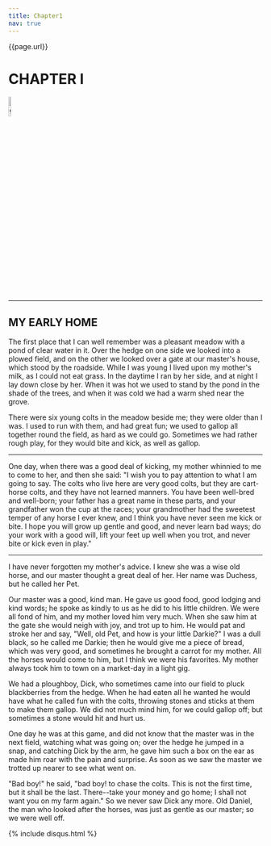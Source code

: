 ```yaml
---
title: Chapter1
nav: true
---
```

{{page.url}}
# CHAPTER I
<div><img src="{{ "/images/BB1.jpg" | absolute_url }}" alt="github octocat" style="width:10%;" ></div> 

---

## MY EARLY HOME

The first place that I can well remember was a pleasant meadow with a pond of clear water in it. Over the hedge on one side we looked into a plowed field, and on the other we looked over a gate at our master's
house, which stood by the roadside. While I was young I lived upon my mother's milk, as I could not eat grass. In the daytime I ran by her side, and at night I lay down close by her. When it was hot we used to
stand by the pond in the shade of the trees, and when it was cold we had a warm shed near the grove.

There were six young colts in the meadow beside me; they were older than I was. I used to run with them, and had great fun; we used to gallop all together round the field, as hard as we could go. Sometimes we had
rather rough play, for they would bite and kick, as well as gallop.


---


One day, when there was a good deal of kicking, my mother whinnied to me
to come to her, and then she said: "I wish you to pay attention to what
I am going to say. The colts who live here are very good colts, but they
are cart-horse colts, and they have not learned manners. You have been
well-bred and well-born; your father has a great name in these parts,
and your grandfather won the cup at the races; your grandmother had the
sweetest temper of any horse I ever knew, and I think you have never
seen me kick or bite. I hope you will grow up gentle and good, and never
learn bad ways; do your work with a good will, lift your feet up well
when you trot, and never bite or kick even in play."


---


I have never forgotten my mother's advice. I knew she was a wise old
horse, and our master thought a great deal of her. Her name was Duchess,
but he called her Pet.

Our master was a good, kind man. He gave us good food, good lodging and
kind words; he spoke as kindly to us as he did to his little children.
We were all fond of him, and my mother loved him very much. When she saw
him at the gate she would neigh with joy, and trot up to him. He would
pat and stroke her and say, "Well, old Pet, and how is your little
Darkie?" I was a dull black, so he called me Darkie; then he would give
me a piece of bread, which was very good, and sometimes he brought a
carrot for my mother. All the horses would come to him, but I think we
were his favorites. My mother always took him to town on a market-day in
a light gig.

We had a ploughboy, Dick, who sometimes came into our field to pluck
blackberries from the hedge. When he had eaten all he wanted he would
have what he called fun with the colts, throwing stones and sticks at
them to make them gallop. We did not much mind him, for we could gallop
off; but sometimes a stone would hit and hurt us.

One day he was at this game, and did not know that the master was in the
next field, watching what was going on; over the hedge he jumped in a
snap, and catching Dick by the arm, he gave him such a box on the ear as
made him roar with the pain and surprise. As soon as we saw the master
we trotted up nearer to see what went on.

"Bad boy!" he said, "bad boy! to chase the colts. This is not the first
time, but it shall be the last. There--take your money and go home; I
shall not want you on my farm again." So we never saw Dick any more. Old
Daniel, the man who looked after the horses, was just as gentle as our
master; so we were well off.

{% include disqus.html %}

